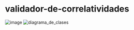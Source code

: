 # validador-de-correlatividades
![image](https://github.com/rochoacharlin/validador-de-correlatividades/assets/129679267/d04452db-2538-4a07-922b-e61c8489300a)
![diagrama_de_clases](https://github.com/rochoacharlin/validador-de-correlatividades/assets/129679267/f249fba5-8175-44c5-b121-98097a17cf2c)
